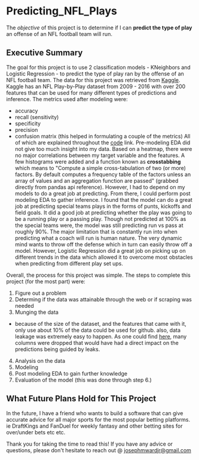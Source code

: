 # Predicting_NFL_Plays
The *objective* of this project is to determine if I can **predict the type of play** an offense of an NFL football team will run.

## Executive Summary
The goal for this project is to use 2 classification models - KNeighbors and Logistic Regression - to predict the type of play ran by the offense of an NFL football team. The data for this project was retrieved from [Kaggle](https://www.kaggle.com/maxhorowitz/nflplaybyplay2009to2016). Kaggle has an NFL Play-by-Play dataset from 2009 - 2016 with over 200 features that can be used for many different types of predictions and inference.
The metrics used after modeling were:
- accuracy
- recall (sensitivity)
- specificity
- precision
- confusion matrix (this helped in formulating a couple of the metrics)
All of which are explained throughout the [code](https://github.com/JMWJ/Predicting_NFL_Plays/tree/master/code) link.
Pre-modeling EDA did not give too much insight into my data. Based on a heatmap, there were no major correlations between my target variable and the features. A few histograms were added and a function known as **crosstabbing** which means to "Compute a simple cross-tabulation of two (or more) factors. By default computes a frequency table of the factors unless an array of values and an aggregation function are passed" (grabbed directly from pandas api reference). However, I had to depend on my models to do a great job at predicting. From there, I could perform post modeling EDA to gather inference. I found that the model can do a great job at predicting special teams plays in the forms of punts, kickoffs and field goals. It did a good job at predicting whether the play was going to be a running play or a passing play. Though not predicted at 100% as the special teams were, the model was still predicting run vs pass at roughly 90%.
The major limitation that is constantly run into when predicting what a coach will run is human nature. The very dynamic mind wants to throw off the defense which in turn can easily throw off a model. However, Logistic Regression did a great job on picking up on different trends in the data which allowed it to overcome most obstacles when predicting from different play set ups.

Overall, the process for this project was simple. The steps to complete this project (for the most part) were:
1. Figure out a problem
2. Determing if the data was attainable through the web or if scraping was needed
3. Munging the data
 - because of the size of the dataset, and the features that came with it, only use about 10% of the data could be used for github. also, data leakage was extremely easy to happen. As one could find [here](https://github.com/JMWJ/Predicting_NFL_Plays/blob/master/code/Cleaning.ipynb), many columns were dropped that would have had a direct impact on the predictions being guided by leaks.
4. Analysis on the data
5. Modeling
6. Post modeling EDA to gain further knowledge
7. Evaluation of the model (this was done through step 6.)

## What Future Plans Hold for This Project
In the future, I have a friend who wants to build a software that can give accurate advice for all major sports for the most popular betting platforms. ie DraftKings and FanDuel for weekly fantasy and other betting sites for over/under bets etc etc.

Thank you for taking the time to read this! If you have any advice or questions, please don't hesitate to reach out @ josephmwardjr@gmail.com
